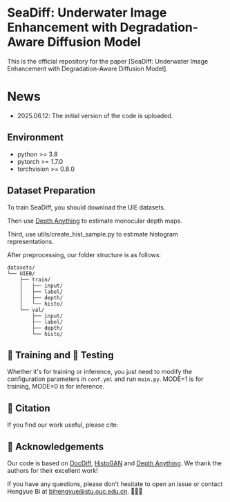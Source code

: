 # SeaDiff: Underwater Image Enhancement with Degradation-Aware Diffusion Model

This is the official repository for the paper [SeaDiff: Underwater Image Enhancement with Degradation-Aware Diffusion Model].

# News

- 2025.06.12: The initial version of the code is uploaded.

## Environment

- python >= 3.8
- pytorch >= 1.7.0
- torchvision >= 0.8.0

## Dataset Preparation

To train SeaDiff, you should download the UIE datasets.

Then use [Depth Anything](https://github.com/DepthAnything/Depth-Anything-V2) to estimate monocular depth maps.

Third, use utils/create_hist_sample.py to estimate histogram representations.

After preprocessing, our folder structure is as follows:
```shell
datasets/
└── UIEB/
    ├── train/
    │   ├── input/
    │   ├── label/
    │   ├── depth/
    │   └── histo/
    └── val/
        ├── input/
        ├── label/
        ├── depth/
        └── histo/
```


## 🌟 Training and 🎇 Testing

Whether it's for training or inference, you just need to modify the configuration parameters in `conf.yml` and run `main.py`. MODE=1 is for training, MODE=0 is for inference.


## 📜 Citation

If you find our work useful, please cite:

## 🤝 Acknowledgements
Our code is based on [DocDiff](https://github.com/Royalvice/DocDiff), [HistoGAN](https://github.com/mahmoudnafifi/HistoGAN/tree/master) and [Depth Anything](https://github.com/jiaowoguanren0615/DepthAnythingV2). We thank the authors for their excellent work!

If you have any questions, please don't hesitate to open an issue or contact Hengyue Bi at [bihengyue@stu.ouc.edu.cn](mailto:bihengyue@stu.ouc.edu.cn). 🤞🤞🤞


